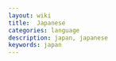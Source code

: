 ```yaml
---
layout: wiki
title:  Japanese
categories: language
description: japan, japanese
keywords: japan
---
```

